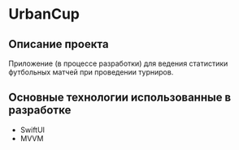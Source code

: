 #  UrbanCup 

## Описание проекта

Приложение (в процессе разработки) для ведения статистики футбольных матчей при проведении турниров.

## Основные технологии использованные в разработке

* SwiftUI
* MVVM

